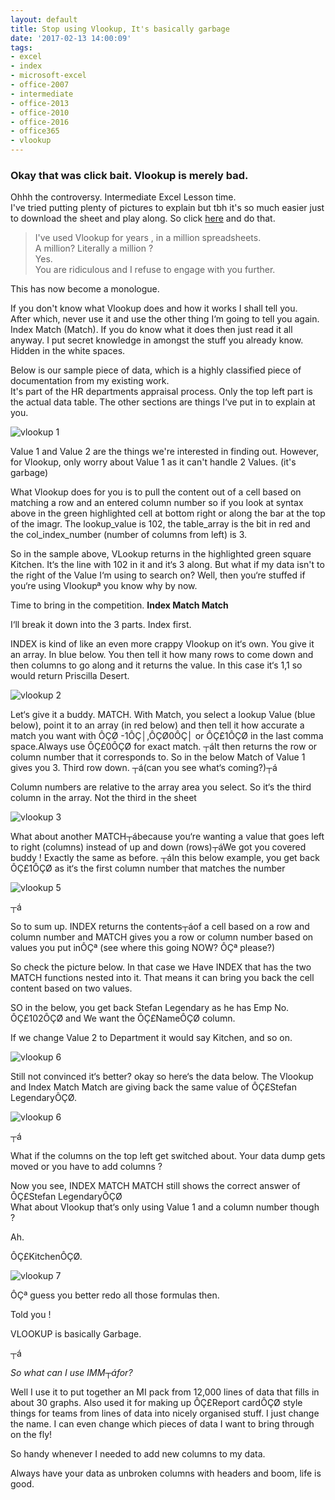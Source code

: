 ```yaml
---
layout: default
title: Stop using Vlookup, It's basically garbage
date: '2017-02-13 14:00:09'
tags:
- excel
- index
- microsoft-excel
- office-2007
- intermediate
- office-2013
- office-2010
- office-2016
- office365
- vlookup
---
```



### Okay that was click bait. Vlookup is merely bad.

Ohhh the controversy. Intermediate Excel Lesson time.  
 I've tried putting plenty of pictures to explain but tbh it's so much easier just to download the sheet and play along. So click [here](https://cloudconfusionsa.blob.core.windows.net/blogimages/2017/vlookupsucks-1.xlsx) and do that.

> I've used Vlookup for years , in a million spreadsheets.  
>  A million? Literally a million ?  
>  Yes.  
>  You are ridiculous and I refuse to engage with you further.

This has now become a monologue.

If you don't know what Vlookup does and how it works I shall tell you.  
 After which, never use it and use the other thing I‘m going to tell you again. Index Match (Match). If you do know what it does then just read it all anyway. I put secret knowledge in amongst the stuff you already know. Hidden in the white spaces.

Below is our sample piece of data, which is a highly classified piece of documentation from my existing work.  
 It's part of the HR departments appraisal process. Only the top left part is the actual data table. The other sections are things I‘ve put in to explain at you.

![vlookup 1](https://cloudconfusionsa.blob.core.windows.net/blogimages/2017/Vlookupsucks1.jpg?resize=525%2C115)

Value 1 and Value 2 are the things we're interested in finding out. However, for Vlookup, only worry about Value 1 as it can't handle 2 Values. (it's garbage)

What Vlookup does for you is to pull the content out of a cell based on matching a row and an entered column number so if you look at syntax above in the green highlighted cell at bottom right or along the bar at the top of the imagr. The lookup_value is 102, the table_array is the bit in red and the col_index_number (number of columns from left) is 3.

So in the sample above, VLookup returns in the highlighted green square Kitchen. It‘s the line with 102 in it and it‘s 3 along. But what if my data isn't to the right of the Value I‘m using to search on? Well, then you‘re stuffed if you‘re using Vlookupª you know why by now.

Time to bring in the competition. **Index Match Match**

I‘ll break it down into the 3 parts. Index first.

INDEX is kind of like an even more crappy Vlookup on it‘s own. You give it an array. In blue below. You then tell it how many rows to come down and then columns to go along and it returns the value. In this case it‘s 1,1 so would return Priscilla Desert.

![vlookup 2](https://cloudconfusionsa.blob.core.windows.net/blogimages/2017/Vlookupsucks2.jpg?resize=525%2C204)

Let‘s give it a buddy. MATCH. With Match, you select a lookup Value (blue below), point it to an array (in red below) and then tell it how accurate a match you want with ÔÇØ -1ÔÇ│,ÔÇØ0ÔÇ│ or ÔÇ£1ÔÇØ in the last comma space.Always use ÔÇ£0ÔÇØ for exact match. ┬áIt then returns the row or column number that it corresponds to. So in the below Match of Value 1 gives you 3. Third row down. ┬á(can you see what‘s coming?)┬á

Column numbers are relative to the array area you select. So it‘s the third column in the array. Not the third in the sheet

![vlookup 3](https://cloudconfusionsa.blob.core.windows.net/blogimages/2017/Vlookupsucks3.jpg?resize=525%2C179)

What about another MATCH┬ábecause you‘re wanting a value that goes left to right (columns) instead of up and down (rows)┬áWe got you covered buddy ! Exactly the same as before. ┬áIn this below example, you get back ÔÇ£1ÔÇØ as it‘s the first column number that matches the number

![vlookup 5](https://cloudconfusionsa.blob.core.windows.net/blogimages/2017/Vlookupsucks4.jpg?resize=525%2C171)

┬á

So to sum up. INDEX returns the contents┬áof a cell based on a row and column number and MATCH gives you a row or column number based on values you put inÔÇª (see where this going NOW? ÔÇª please?)

So check the picture below. In that case we Have INDEX that has the two MATCH functions nested into it. That means it can bring you back the cell content based on two values.

SO in the below, you get back Stefan Legendary as he has Emp No. ÔÇ£102ÔÇØ and We want the ÔÇ£NameÔÇØ column.

If we change Value 2 to Department it would say Kitchen, and so on.

![vlookup 6](https://cloudconfusionsa.blob.core.windows.net/blogimages/2017/Vlookupsucks5.jpg?resize=525%2C192)

Still not convinced it‘s better? okay so here‘s the data below. The Vlookup and Index Match Match are giving back the same value of ÔÇ£Stefan LegendaryÔÇØ.

![vlookup 6](https://cloudconfusionsa.blob.core.windows.net/blogimages/2017/Vlookupsucks6.jpg?resize=525%2C165)

┬á

What if the columns on the top left get switched about. Your data dump gets moved or you have to add columns ?

Now you see, INDEX MATCH MATCH still shows the correct answer of ÔÇ£Stefan LegendaryÔÇØ  
 What about Vlookup that‘s only using Value 1 and a column number though ?

Ah.

ÔÇ£KitchenÔÇØ.

![vlookup 7](https://cloudconfusionsa.blob.core.windows.net/blogimages/2017/Vlookupsucks7.jpg?resize=525%2C164)

ÔÇª guess you better redo all those formulas then.

Told you !

VLOOKUP is basically Garbage.

┬á

*So what can I use IMM┬áfor?*

Well I use it to put together an MI pack from 12,000 lines of data that fills in about 30 graphs. Also used it for making up ÔÇ£Report cardÔÇØ style things for teams from lines of data into nicely organised stuff. I just change the name. I can even change which pieces of data I want to bring through on the fly!

So handy whenever I needed to add new columns to my data.

Always have your data as unbroken columns with headers and boom, life is good.


